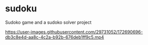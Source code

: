 # sudoku

Sudoko game and a sudoko solver project


https://user-images.githubusercontent.com/29731052/172690696-db3c8e4d-aa8c-4c2a-b92b-676deb1ff9c5.mp4

